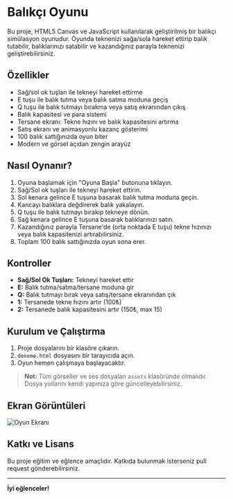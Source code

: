 # Balıkçı Oyunu

Bu proje, HTML5 Canvas ve JavaScript kullanılarak geliştirilmiş bir balıkçı simülasyon oyunudur. Oyunda teknenizi sağa/sola hareket ettirip balık tutabilir, balıklarınızı satabilir ve kazandığınız parayla teknenizi geliştirebilirsiniz.

## Özellikler

- Sağ/sol ok tuşları ile tekneyi hareket ettirme
- E tuşu ile balık tutma veya balık satma moduna geçiş
- Q tuşu ile balık tutmayı bırakma veya satış ekranından çıkış
- Balık kapasitesi ve para sistemi
- Tersane ekranı: Tekne hızını ve balık kapasitesini artırma
- Satış ekranı ve animasyonlu kazanç gösterimi
- 100 balık sattığınızda oyun biter
- Modern ve görsel açıdan zengin arayüz

## Nasıl Oynanır?

1. Oyuna başlamak için "Oyuna Başla" butonuna tıklayın.
2. Sağ/Sol ok tuşları ile tekneyi hareket ettirin.
3. Sol kenara gelince E tuşuna basarak balık tutma moduna geçin.
4. Kancayı balıklara değdirerek balık yakalayın.
5. Q tuşu ile balık tutmayı bırakıp tekneye dönün.
6. Sağ kenara gelince E tuşuna basarak balıklarınızı satın.
7. Kazandığınız parayla Tersane'de (orta noktada E tuşu) tekne hızınızı veya balık kapasitenizi artırabilirsiniz.
8. Toplam 100 balık sattığınızda oyun sona erer.

## Kontroller

- **Sağ/Sol Ok Tuşları:** Tekneyi hareket ettir
- **E:** Balık tutma/satma/tersane moduna gir
- **Q:** Balık tutmayı bırak veya satış/tersane ekranından çık
- **1:** Tersanede tekne hızını artır (100₺)
- **2:** Tersanede balık kapasitesini artır (150₺, max 15)

## Kurulum ve Çalıştırma

1. Proje dosyalarını bir klasöre çıkarın.
2. `deneme.html` dosyasını bir tarayıcıda açın.
3. Oyun hemen çalışmaya başlayacaktır.

> **Not:** Tüm görseller ve ses dosyaları `assets` klasöründe olmalıdır. Dosya yollarını kendi yapınıza göre güncelleyebilirsiniz.

## Ekran Görüntüleri

![Oyun Ekranı](assets/ekran_goruntusu.png)

## Katkı ve Lisans

Bu proje eğitim ve eğlence amaçlıdır. Katkıda bulunmak isterseniz pull request gönderebilirsiniz.

---

**İyi eğlenceler!**
